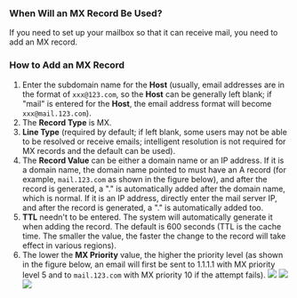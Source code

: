 ### When Will an MX Record Be Used?
If you need to set up your mailbox so that it can receive mail, you need to add an MX record.
### How to Add an MX Record
1. Enter the subdomain name for the **Host** (usually, email addresses are in the format of `xxx@123.com`, so the **Host** can be generally left blank; if "mail" is entered for the **Host**, the email address format will become `xxx@mail.123.com`).
2. The **Record Type** is MX.
3. **Line Type** (required by default; if left blank, some users may not be able to be resolved or receive emails; intelligent resolution is not required for MX records and the default can be used).
4. The **Record Value** can be either a domain name or an IP address. If it is a domain name, the domain name pointed to must have an A record (for example, `mail.123.com` as shown in the figure below), and after the record is generated, a "." is automatically added after the domain name, which is normal. If it is an IP address, directly enter the mail server IP, and after the record is generated, a "." is automatically added too.
5. **TTL** needn't to be entered. The system will automatically generate it when adding the record. The default is 600 seconds (TTL is the cache time. The smaller the value, the faster the change to the record will take effect in various regions).
6. The lower the **MX Priority** value, the higher the priority level (as shown in the figure below, an email will first be sent to 1.1.1.1 with MX priority level 5 and to `mail.123.com` with MX priority 10 if the attempt fails).
![](//mc.qcloudimg.com/static/img/db9bb92dc335c2a23c51c31f132d522f/image.png)
![](//mc.qcloudimg.com/static/img/fc0f0d8798999188d2aeabfea71d7fbd/image.png)
![](//mc.qcloudimg.com/static/img/69782527860e469c637c62fdedf378a7/image.png)
